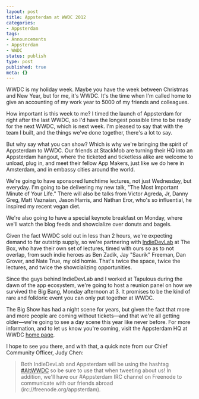 ```yaml
---
layout: post
title: Appsterdam at WWDC 2012
categories:
- Appsterdam
tags:
- Announcements
- Appsterdam
- WWDC
status: publish
type: post
published: true
meta: {}
---
```

WWDC is my holiday week. Maybe you have the week between Christmas and New Year, but for me, it's WWDC. It's the time when I'm called home to give an accounting of my work year to 5000 of my friends and colleagues. 

How important is this week to me? I timed the launch of Appsterdam for right after the last WWDC, so I'd have the longest possible time to be ready for the next WWDC, which is next week. I'm pleased to say that with the team I built, and the things we've done together, there's a lot to say.

But why say what you can show? Which is why we're bringing the spirit of Appsterdam to WWDC. Our friends at StackMob are turning their HQ into an Appsterdam hangout, where the ticketed and ticketless alike are welcome to unload, plug in, and meet their fellow App Makers, just like we do here in Amsterdam, and in embassy cities around the world. 

We're going to have sponsored lunchtime lectures, not just Wednesday, but everyday. I'm going to be delivering my new talk, "The Most Important Minute of Your Life." There will also be talks from Victor Agreda, Jr, Danny Greg, Matt Vaznaian, Jason Harris, and Nathan Eror, who's so influential, he inspired my recent vegan diet.

We're also going to have a special keynote breakfast on Monday, where we'll watch the blog feeds and showcialize over donuts and bagels. 

Given the fact WWDC sold out in less than 2 hours, we're expecting demand to far outstrip supply, so we're partnering with <a href="http://www.indiedevlab.com/">IndieDevLab</a> at The Box, who have their own set of lectures, timed with ours so as to not overlap, from such indie heroes as Ben Zadik, Jay "Saurik" Freeman, Dan Grover, and Nate True, my old homie. That's twice the space, twice the lectures, and twice the showcializing opportunities.

Since the guys behind IndieDevLab and I worked at Tapulous during the dawn of the app ecosystem, we're going to host a reunion panel on how we survived the Big Bang, Monday afternoon at 3. It promises to be the kind of rare and folkloric event you can only put together at WWDC.

The Big Show has had a night scene for years, but given the fact that more and more people are coming without tickets—and that we're all getting older—we're going to see a day scene this year like never before. For more information, and to let us know you're coming, visit the Appsterdam HQ at WWDC <a href="http://robelkin.com/wwdc">home page</a>.

I hope to see you there, and with that, a quick note from our Chief Community Officer, Judy Chen:

<blockquote>
Both IndieDevLab and Appsterdam will be using the hashtag <a href="https://twitter.com/#!/search/realtime/%23AltWWDC">#AltWWDC</a> so be sure to use that when tweeting about us! In addition, we'll have our #Appsterdam IRC channel on Freenode to communicate with our friends abroad (irc://freenode.org/appsterdam).
</blockquote>

